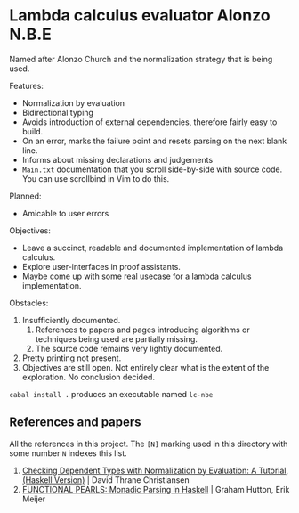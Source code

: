 # Lambda calculus evaluator Alonzo N.B.E

Named after Alonzo Church and the normalization strategy that is being used.

Features:

 * Normalization by evaluation
 * Bidirectional typing
 * Avoids introduction of external dependencies,
   therefore fairly easy to build.
 * On an error, marks the failure point and resets parsing on the next blank line.
 * Informs about missing declarations and judgements
 * `Main.txt` documentation that you scroll side-by-side with source code.
   You can use scrollbind in Vim to do this.

Planned:

 * Amicable to user errors

Objectives:

 * Leave a succinct, readable and documented
   implementation of lambda calculus.
 * Explore user-interfaces in proof assistants.
 * Maybe come up with some real usecase for a lambda calculus implementation.

Obstacles:

 1. Insufficiently documented.
    1. References to papers and pages introducing algorithms
       or techniques being used are partially missing.
    2. The source code remains very lightly documented.
 3. Pretty printing not present.
 4. Objectives are still open.
    Not entirely clear what is the extent of the exploration.
    No conclusion decided.

`cabal install .` produces an executable named `lc-nbe`

## References and papers

All the references in this project.
The `[N]` marking used in this directory with some number `N` indexes this list.

 1. [Checking Dependent Types with Normalization by Evaluation: A Tutorial](http://www.davidchristiansen.dk/tutorials/nbe/),
    [(Haskell Version)](http://davidchristiansen.dk/tutorials/implementing-types-hs.pdf) | David Thrane Christiansen
 2. [FUNCTIONAL PEARLS: Monadic Parsing in Haskell](http://www.cs.nott.ac.uk/~pszgmh/pearl.pdf) | Graham Hutton, Erik Meijer
